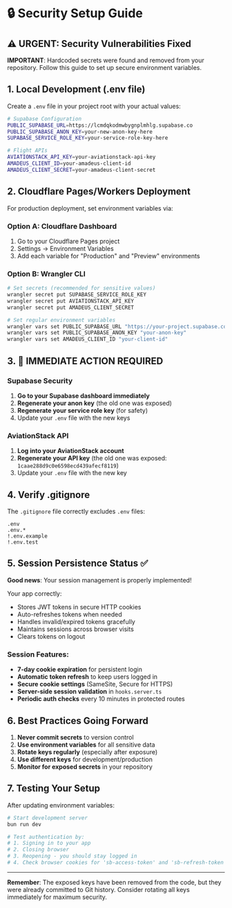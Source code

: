 # 🔒 Security Setup Guide

## ⚠️ URGENT: Security Vulnerabilities Fixed

**IMPORTANT**: Hardcoded secrets were found and removed from your repository. Follow this guide to set up secure environment variables.

## 1. Local Development (.env file)

Create a `.env` file in your project root with your actual values:

```bash
# Supabase Configuration
PUBLIC_SUPABASE_URL=https://lcmdqkodmwbygnplmhlg.supabase.co
PUBLIC_SUPABASE_ANON_KEY=your-new-anon-key-here
SUPABASE_SERVICE_ROLE_KEY=your-service-role-key-here

# Flight APIs
AVIATIONSTACK_API_KEY=your-aviationstack-api-key
AMADEUS_CLIENT_ID=your-amadeus-client-id
AMADEUS_CLIENT_SECRET=your-amadeus-client-secret
```

## 2. Cloudflare Pages/Workers Deployment

For production deployment, set environment variables via:

### Option A: Cloudflare Dashboard
1. Go to your Cloudflare Pages project
2. Settings → Environment Variables
3. Add each variable for "Production" and "Preview" environments

### Option B: Wrangler CLI
```bash
# Set secrets (recommended for sensitive values)
wrangler secret put SUPABASE_SERVICE_ROLE_KEY
wrangler secret put AVIATIONSTACK_API_KEY
wrangler secret put AMADEUS_CLIENT_SECRET

# Set regular environment variables
wrangler vars set PUBLIC_SUPABASE_URL "https://your-project.supabase.co"
wrangler vars set PUBLIC_SUPABASE_ANON_KEY "your-anon-key"
wrangler vars set AMADEUS_CLIENT_ID "your-client-id"
```

## 3. 🚨 IMMEDIATE ACTION REQUIRED

### Supabase Security
1. **Go to your Supabase dashboard immediately**
2. **Regenerate your anon key** (the old one was exposed)
3. **Regenerate your service role key** (for safety)
4. Update your `.env` file with the new keys

### AviationStack API
1. **Log into your AviationStack account**
2. **Regenerate your API key** (the old one was exposed: `1caae288d9c0e6598ecd439afecf8119`)
3. Update your `.env` file with the new key

## 4. Verify .gitignore

The `.gitignore` file correctly excludes `.env` files:
```
.env
.env.*
!.env.example
!.env.test
```

## 5. Session Persistence Status ✅

**Good news**: Your session management is properly implemented!

Your app correctly:
- Stores JWT tokens in secure HTTP cookies
- Auto-refreshes tokens when needed
- Handles invalid/expired tokens gracefully
- Maintains sessions across browser visits
- Clears tokens on logout

### Session Features:
- **7-day cookie expiration** for persistent login
- **Automatic token refresh** to keep users logged in
- **Secure cookie settings** (SameSite, Secure for HTTPS)
- **Server-side session validation** in `hooks.server.ts`
- **Periodic auth checks** every 10 minutes in protected routes

## 6. Best Practices Going Forward

1. **Never commit secrets** to version control
2. **Use environment variables** for all sensitive data
3. **Rotate keys regularly** (especially after exposure)
4. **Use different keys** for development/production
5. **Monitor for exposed secrets** in your repository

## 7. Testing Your Setup

After updating environment variables:

```bash
# Start development server
bun run dev

# Test authentication by:
# 1. Signing in to your app
# 2. Closing browser
# 3. Reopening - you should stay logged in
# 4. Check browser cookies for 'sb-access-token' and 'sb-refresh-token'
```

---

**Remember**: The exposed keys have been removed from the code, but they were already committed to Git history. Consider rotating all keys immediately for maximum security. 
